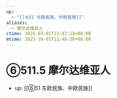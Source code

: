 ```yaml
---
up:
  - "[[⑥51 东欧民族、中欧民族]]"
aliases:
  - 摩尔达维亚人
ctime: 2025-03-01T13:47:18+08:00
mtime: 2025-10-01T11:40:30+08:00
---
```


# ⑥511.5 摩尔达维亚人

- up: [[⑥51 东欧民族、中欧民族]]

